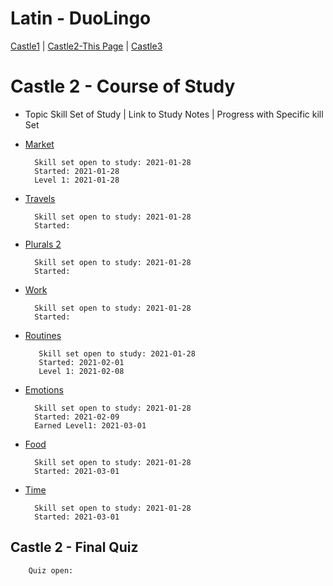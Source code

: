 # Latin - DuoLingo
[Castle1](https://github.com/EO4wellness/T-I-L/tree/main/polyglot/latin/Castle-1) | [Castle2-This Page](https://github.com/EO4wellness/T-I-L/tree/main/polyglot/latin/Castle-2) | [Castle3](https://github.com/EO4wellness/T-I-L/tree/main/polyglot/latin/Castle-3)

# Castle 2 - Course of Study
* Topic Skill Set of Study | Link to Study Notes | Progress with Specific kill Set 


* [Market](https://github.com/EO4wellness/T-I-L/blob/main/polyglot/latin/Castle-2/Market.md) 
    
        Skill set open to study: 2021-01-28
        Started: 2021-01-28
        Level 1: 2021-01-28 
        

* [Travels](https://github.com/EO4wellness/T-I-L/blob/main/polyglot/latin/Castle-2/Travels.md)
    
        Skill set open to study: 2021-01-28
        Started: 
        

* [Plurals 2](#) 
    
        Skill set open to study: 2021-01-28
        Started: 
        

* [Work](#) 
    
        Skill set open to study: 2021-01-28
        Started: 
    

* [Routines](https://github.com/EO4wellness/T-I-L/blob/main/polyglot/Latin/Castle-2/Routines.md) 
    
         Skill set open to study: 2021-01-28
         Started: 2021-02-01
         Level 1: 2021-02-08
    

* [Emotions](https://github.com/EO4wellness/T-I-L/blob/main/polyglot/latin/Castle-2/Emotions.md) 
    
        Skill set open to study: 2021-01-28
        Started: 2021-02-09
        Earned Level1: 2021-03-01
    

* [Food](#) 
    
        Skill set open to study: 2021-01-28
        Started: 2021-03-01
    

* [Time](#) 
    
        Skill set open to study: 2021-01-28
        Started: 2021-03-01
    

## Castle 2 - Final Quiz 

        Quiz open:  

